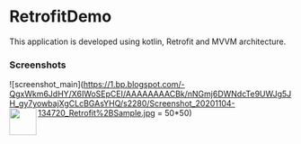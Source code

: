 # RetrofitDemo
This application is developed using kotlin, Retrofit and MVVM architecture.
### Screenshots

![screenshot_main](https://1.bp.blogspot.com/-QgxWkm6JdHY/X6IWoSEpCEI/AAAAAAAACBk/nNGmj6DWNdcTe9UWJg5JH_gy7yowbajXgCLcBGAsYHQ/s2280/Screenshot_20201104-134720_Retrofit%2BSample.jpg = 50*50)
<a href="url"><img src="https://1.bp.blogspot.com/-QgxWkm6JdHY/X6IWoSEpCEI/AAAAAAAACBk/nNGmj6DWNdcTe9UWJg5JH_gy7yowbajXgCLcBGAsYHQ/s2280/Screenshot_20201104-134720_Retrofit%2BSample.jpg" align="left" height="48" width="48" ></a>

